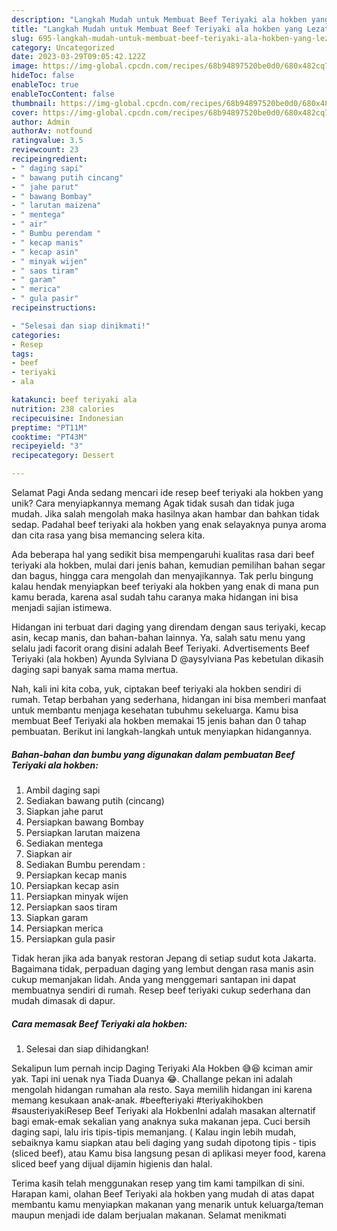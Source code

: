```yaml
---
description: "Langkah Mudah untuk Membuat Beef Teriyaki ala hokben yang Lezat"
title: "Langkah Mudah untuk Membuat Beef Teriyaki ala hokben yang Lezat"
slug: 695-langkah-mudah-untuk-membuat-beef-teriyaki-ala-hokben-yang-lezat
category: Uncategorized
date: 2023-03-29T09:05:42.122Z
image: https://img-global.cpcdn.com/recipes/68b94897520be0d0/680x482cq70/beef-teriyaki-ala-hokben-foto-resep-utama.jpg
hideToc: false
enableToc: true
enableTocContent: false
thumbnail: https://img-global.cpcdn.com/recipes/68b94897520be0d0/680x482cq70/beef-teriyaki-ala-hokben-foto-resep-utama.jpg
cover: https://img-global.cpcdn.com/recipes/68b94897520be0d0/680x482cq70/beef-teriyaki-ala-hokben-foto-resep-utama.jpg
author: Admin
authorAv: notfound
ratingvalue: 3.5
reviewcount: 23
recipeingredient:
- " daging sapi"
- " bawang putih cincang"
- " jahe parut"
- " bawang Bombay"
- " larutan maizena"
- " mentega"
- " air"
- " Bumbu perendam "
- " kecap manis"
- " kecap asin"
- " minyak wijen"
- " saos tiram"
- " garam"
- " merica"
- " gula pasir"
recipeinstructions:

- "Selesai dan siap dinikmati!"
categories:
- Resep
tags:
- beef
- teriyaki
- ala

katakunci: beef teriyaki ala 
nutrition: 238 calories
recipecuisine: Indonesian
preptime: "PT11M"
cooktime: "PT43M"
recipeyield: "3"
recipecategory: Dessert

---
```



Selamat Pagi Anda sedang mencari ide resep beef teriyaki ala hokben yang unik? Cara menyiapkannya memang Agak tidak susah dan tidak juga mudah. Jika salah mengolah maka hasilnya akan hambar dan bahkan tidak sedap. Padahal beef teriyaki ala hokben yang enak selayaknya punya aroma dan cita rasa yang bisa memancing selera kita.


Ada beberapa hal yang sedikit bisa mempengaruhi kualitas rasa dari beef teriyaki ala hokben, mulai dari jenis bahan, kemudian pemilihan bahan segar dan bagus, hingga cara mengolah dan menyajikannya. Tak perlu bingung kalau hendak menyiapkan beef teriyaki ala hokben yang enak di mana pun kamu berada, karena asal sudah tahu caranya maka hidangan ini bisa menjadi sajian istimewa.

Hidangan ini terbuat dari daging yang direndam dengan saus teriyaki, kecap asin, kecap manis, dan bahan-bahan lainnya. Ya, salah satu menu yang selalu jadi facorit orang disini adalah Beef Teriyaki. Advertisements Beef Teriyaki (ala hokben) Ayunda Sylviana D @aysylviana Pas kebetulan dikasih daging sapi banyak sama mama mertua.


Nah, kali ini kita coba, yuk, ciptakan beef teriyaki ala hokben sendiri di rumah. Tetap berbahan yang sederhana, hidangan ini bisa memberi manfaat untuk membantu menjaga kesehatan tubuhmu sekeluarga. Kamu bisa membuat Beef Teriyaki ala hokben memakai 15 jenis bahan dan 0 tahap pembuatan. Berikut ini langkah-langkah untuk menyiapkan hidangannya.

<!--inarticleads1-->

##### Bahan-bahan dan bumbu yang digunakan dalam pembuatan Beef Teriyaki ala hokben:

1. Ambil  daging sapi
1. Sediakan  bawang putih (cincang)
1. Siapkan  jahe parut
1. Persiapkan  bawang Bombay
1. Persiapkan  larutan maizena
1. Sediakan  mentega
1. Siapkan  air
1. Sediakan  Bumbu perendam :
1. Persiapkan  kecap manis
1. Persiapkan  kecap asin
1. Persiapkan  minyak wijen
1. Persiapkan  saos tiram
1. Siapkan  garam
1. Persiapkan  merica
1. Persiapkan  gula pasir


Tidak heran jika ada banyak restoran Jepang di setiap sudut kota Jakarta. Bagaimana tidak, perpaduan daging yang lembut dengan rasa manis asin cukup memanjakan lidah. Anda yang menggemari santapan ini dapat membuatnya sendiri di rumah. Resep beef teriyaki cukup sederhana dan mudah dimasak di dapur. 

<!--inarticleads2-->

##### Cara memasak Beef Teriyaki ala hokben:


1. Selesai dan siap dihidangkan!

Sekalipun lum pernah incip Daging Teriyaki Ala Hokben 😅😆 kciman amir yak. Tapi ini uenak nya Tiada Duanya 😂. Challange pekan ini adalah mengolah hidangan rumahan ala resto. Saya memilih hidangan ini karena memang kesukaan anak-anak. #beefteriyaki #teriyakihokben #sausteriyakiResep Beef Teriyaki ala HokbenIni adalah masakan alternatif bagi emak-emak sekalian yang anaknya suka makanan jepa. Cuci bersih daging sapi, lalu iris tipis-tipis memanjang. ( Kalau ingin lebih mudah, sebaiknya kamu siapkan atau beli daging yang sudah dipotong tipis - tipis (sliced beef), atau Kamu bisa langsung pesan di aplikasi meyer food, karena sliced beef yang dijual dijamin higienis dan halal. 

Terima kasih telah menggunakan resep yang tim kami tampilkan di sini. Harapan kami, olahan Beef Teriyaki ala hokben yang mudah di atas dapat membantu kamu menyiapkan makanan yang menarik untuk keluarga/teman maupun menjadi ide dalam berjualan makanan. Selamat menikmati
